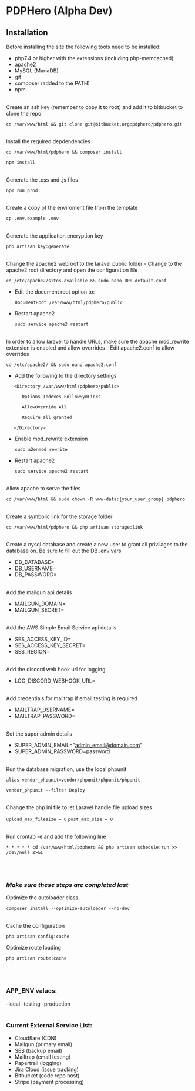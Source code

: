 # PDPHero (Alpha Dev)

## Installation
Before installing the site the following tools need to be installed:
- php7.4 or higher with the extensions (including php-memcached)
- apache2
- MySQL (MariaDB)
- git
- composer (added to the PATH)
- npm

<br/>
Create an ssh key (remember to copy it to root) and add it to bitbucket to clone the repo

`cd /var/www/html && git clone git@bitbucket.org:pdphero/pdphero.git`

<br/>
Install the required depdendencies

`cd /var/www/html/pdphero && composer install`

`npm install`

<br/>
Generate the .css and .js files

`npm run prod`

<br/>
Create a copy of the enviroment file from the template

`cp .env.example .env`

<br/>
Generate the application encryption key

`php artisan key:generate`

<br/>
Change the apache2 webroot to the laravel public folder
- Change to the apache2 root directory and open the configuration file

   `cd /etc/apache2/sites-available && sudo nano 000-default.conf`
- Edit the document root option to:

   `DocumentRoot /var/www/html/pdphero/public`
- Restart apache2

   `sudo service apache2 restart`

<br/>
In order to allow laravel to handle URLs, make sure the apache mod_rewrite extension is enabled and allow overrides
- Edit apache2.conf to allow overrides

   `cd /etc/apache2/ && sudo nano apache2.conf`
- Add the following to the directory settings

```
   <Directory /var/www/html/pdphero/public>

      Options Indexes FollowSymLinks

      AllowOverride All

      Require all granted

   </Directory>
```

- Enable mod_rewrite extension

   `sudo a2enmod rewrite`
- Restart apache2

   `sudo service apache2 restart`

<br/>
Allow apache to serve the files

`cd /var/www/html && sudo chown -R www-data:{your_user_group} pdphero`

<br/>
Create a symbolic link for the storage folder

`cd /var/www/html/pdphero && php artisan storage:link`

<br/>
Create a nysql database and create a new user to grant all privliages to the database on. Be sure to fill out the DB .env vars

- DB_DATABASE=
- DB_USERNAME=
- DB_PASSWORD=

<br/>
Add the mailgun api details

- MAILGUN_DOMAIN=
- MAILGUN_SECRET=

<br/>
Add the AWS Simple Email Service api details

- SES_ACCESS_KEY_ID=
- SES_ACCESS_KEY_SECRET=
- SES_REGION=

<br/>
Add the discord web hook url for logging

- LOG_DISCORD_WEBHOOK_URL=

<br/>
Add credentials for mailtrap if email testing is required

- MAILTRAP_USERNAME=
- MAILTRAP_PASSWORD=

<br/>
Set the super admin details

- SUPER_ADMIN_EMAIL="admin_email@domain.com"
- SUPER_ADMIN_PASSWORD=password

<br/>
Run the database migration, use the local phpunit

`alias vendor_phpunit=vendor/phpunit/phpunit/phpunit`

`vendor_phpunit --filter Deploy`

<br/>
Change the php.ini file to let Laravel handle file upload sizes

`upload_max_filesize = 0`
`post_max_size = 0`

<br/>
Run crontab -e and add the following line

`* * * * * cd /var/www/html/pdphero && php artisan schedule:run >> /dev/null 2>&1`

<br/><br/>
### _Make sure these steps are completed last_ 

Optimize the autoloader class

   `composer install --optimize-autoloader --no-dev`

<br/>
Cache the configuration

   `php artisan config:cache`


Optimize route loading

   `php artisan route:cache`

<br/><br/>
### APP_ENV values:
-local
-testing
-production
<br/><br/>
### Current External Service List:
- Cloudflare (CDN)
- Mailgun (primary email)
- SES (backup email)
- Mailtrap (email testing)
- Papertrail (logging)
- Jira Cloud (issue tracking)
- Bitbucket (code repo host)
- Stripe (payment processing)